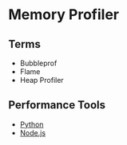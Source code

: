 # Memory Profiler

## Terms

- Bubbleprof
- Flame
- Heap Profiler

## Performance Tools

- [Python](/python/performance.md)
- [Node.js](/nodejs/performance.md)
